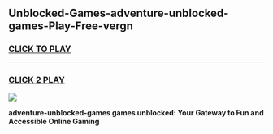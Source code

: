 
## Unblocked-Games-adventure-unblocked-games-Play-Free-vergn
<h3>
<a href="https://premium76.site?title=adventure-unblocked-games&ref=10A">CLICK TO PLAY</a></h3>
<hr>

<h3>
<a href="https://premium76.site?title=adventure-unblocked-games&ref=10A">CLICK 2 PLAY</a>
  
</h3>

<a href="https://premium76.site?title=adventure-unblocked-games&ref=10A"><img src="https://clearcache.store/games.png"></a>


**adventure-unblocked-games games unblocked: Your Gateway to Fun and Accessible Online Gaming**
